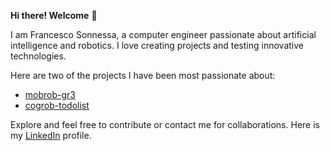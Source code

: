 **Hi there! Welcome** 👋

I am Francesco Sonnessa, a computer engineer passionate about artificial intelligence and robotics. I love creating projects and testing innovative technologies.

Here are two of the projects I have been most passionate about:
- [mobrob-gr3](https://github.com/S0nFra/mobrob-gr3)
- [cogrob-todolist](https://github.com/S0nFra/cogrob-todolist)

Explore and feel free to contribute or contact me for collaborations. Here is my [LinkedIn](https://www.linkedin.com/in/francesco-sonnessa-24885a199/) profile.
